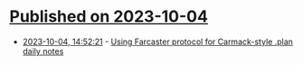 # [Published on 2023-10-04](index.md)

* [2023-10-04, 14:52:21](https://lobste.rs/s/u9xlgv/using_farcaster_protocol_for_carmack) - [Using Farcaster protocol for Carmack-style .plan daily notes](https://charlieharrington.com/farcaster-fling/)
